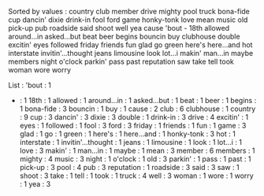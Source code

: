 Sorted by values :
country club member drive mighty pool truck bona-fide cup dancin' dixie drink-in fool ford game honky-tonk love mean music old pick-up pub roadside said shoot well yea cause 'bout - 18th allowed around...in asked...but beat beer begins bouncin buy clubhouse double excitin' eyes followed friday friends fun glad go green here's here...and hot interstate invitin'...thought jeans limousine look lot...i makin' man...in maybe members night o'clock parkin' pass past reputation saw take tell took woman wore worry 

List :
'bout : 1
- : 1
18th : 1
allowed : 1
around...in : 1
asked...but : 1
beat : 1
beer : 1
begins : 1
bona-fide : 3
bouncin : 1
buy : 1
cause : 2
club : 6
clubhouse : 1
country : 9
cup : 3
dancin' : 3
dixie : 3
double : 1
drink-in : 3
drive : 4
excitin' : 1
eyes : 1
followed : 1
fool : 3
ford : 3
friday : 1
friends : 1
fun : 1
game : 3
glad : 1
go : 1
green : 1
here's : 1
here...and : 1
honky-tonk : 3
hot : 1
interstate : 1
invitin'...thought : 1
jeans : 1
limousine : 1
look : 1
lot...i : 1
love : 3
makin' : 1
man...in : 1
maybe : 1
mean : 3
member : 6
members : 1
mighty : 4
music : 3
night : 1
o'clock : 1
old : 3
parkin' : 1
pass : 1
past : 1
pick-up : 3
pool : 4
pub : 3
reputation : 1
roadside : 3
said : 3
saw : 1
shoot : 3
take : 1
tell : 1
took : 1
truck : 4
well : 3
woman : 1
wore : 1
worry : 1
yea : 3
